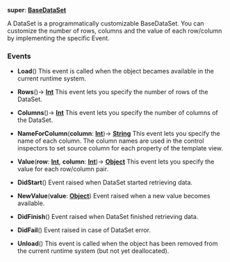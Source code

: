 **super**: **[BaseDataSet](BaseDataSet.md)**

A DataSet is a programmatically customizable BaseDataSet. You can customize the number of rows, columns and the value of each row/column by implementing the specific Event.

### Events

* **Load**()
This event is called when the object becames available in the current runtime system.

* **Rows**()-> <strong>[Int](../gravity/int.md)</strong> 
This event lets you specify the number of rows of the DataSet.

* **Columns**()-> <strong>[Int](../gravity/int.md)</strong> 
This event lets you specify the number of columns of the DataSet.

* **NameForColumn**(**column**: **[Int](../gravity/int.md)**)-> <strong>[String](../gravity/string.md)</strong> 
This event lets you specify the name of each column. The column names are used in the control inspectors to set source column for each property of the template view.

* **Value**(**row**: **[Int](../gravity/int.md)**, **column**: **[Int](../gravity/int.md)**)-> <strong>[Object](../gravity/object.md)</strong> 
This event lets you specify the value for each row/column pair.

* **DidStart**()
Event raised when DataSet started retrieving data.

* **NewValue**(**value**: **[Object](../gravity/object.md)**)
Event raised when a new value becomes available.

* **DidFinish**()
Event raised when DataSet finished retrieving data.

* **DidFail**()
Event raised in case of DataSet error.

* **Unload**()
This event is called when the object has been removed from the current runtime system (but not yet deallocated).





